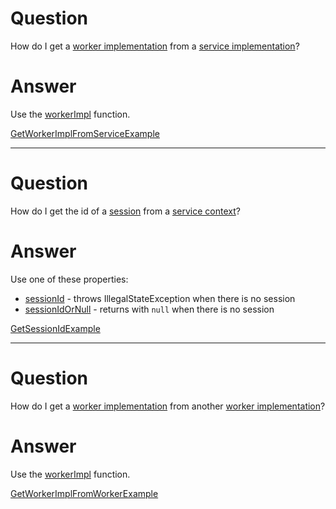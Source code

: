 # Question

How do I get a [worker implementation](def://) from a [service implementation](def://)?

# Answer

Use the [workerImpl](function://BackendFragmentImpl) function.

[GetWorkerImplFromServiceExample](example://)

---

# Question

How do I get the id of a [session](def://) from a [service context](def://)?

# Answer

Use one of these properties:

- [sessionId](property://ServiceContext) - throws IllegalStateException when there is no session
- [sessionIdOrNull](property://ServiceContext) - returns with `null` when there is no session

[GetSessionIdExample](example://)

---

# Question

How do I get a [worker implementation](def://) from another [worker implementation](def://)?

# Answer

Use the [workerImpl](function://BackendFragmentImpl) function.

[GetWorkerImplFromWorkerExample](example://)

